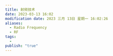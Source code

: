 ```yaml
---
title: 射频技术
date: 2023-03-13 16:02
modification date: 2023 三月 13日 星期一 16:02:26
aliases:
  - Radio Frequency
  - RF
tags:
  - 
publish: "true"
---
```


